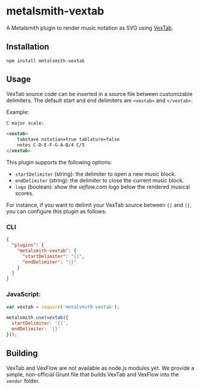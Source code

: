 metalsmith-vextab
=================

A Metalsmith plugin to render music notation as SVG using [VexTab](http://www.vexflow.com/vextab/).

Installation
------------

    npm install metalsmith-vextab

Usage
-----

VexTab source code can be inserted in a source file between customizable delimiters.
The default start and end delimiters are `<vextab>` and `</vextab>`.

Example:

```html
C major scale:

<vextab>
    tabstave notation=true tablature=false
    notes C-D-E-F-G-A-B/4 C/5
</vextab>
```

This plugin supports the following options:

* `startDelimiter` (string): the delimiter to open a new music block.
* `endDelimiter` (string): the delimiter to close the current music block.
* `logo` (boolean): show the *veflow.com* logo below the rendered musical scores.

For instance, if you want to delimit your VexTab source between `{|` and `|}`,
you can configure this plugin as follows:

### CLI

```json
{
  "plugins": {
    "metalsmith-vextab": {
      "startDelimiter": "{|",
      "endDelimiter": "|}"
    }
  }
}
```

### JavaScript:

```javascript
var vextab = require('metalsmith-vextab');

metalsmith.use(vextab({
  startDelimiter: '{|',
  endDelimiter: '|}'
}));
```

Building
--------

VexTab and VexFlow are not available as node.js modules yet.
We provide a simple, non-official Grunt file that builds VexTab and VexFlow into the `vendor` folder.
